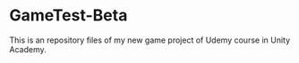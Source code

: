 # GameTest-Beta
This is an repository files of my new game project of Udemy course in Unity Academy.

